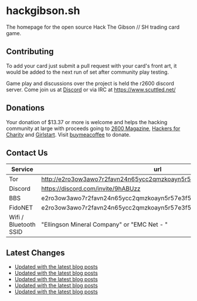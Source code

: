 # hackgibson.sh
The homepage for the open source Hack The Gibson // SH trading card game.


## Contributing

To add your card just submit a pull request with your card's front art, it would be added to the next run of set after community play testing.

Game play and discussions over the project is held the r2600 discord server. Come join us at [Discord](https://discord.com/invite/9hABUzz) or via IRC at https://www.scuttled.net/


## Donations

Your donation of $13.37 or more is welcome and helps the hacking community at large with proceeds going to [2600 Magazine](https://2600.com/), [Hackers for Charity](https://hackersforcharity.org) and [Girlstart](https://girlstart.org).  Visit [buymeacoffee](https://www.buymeacoffee.com/hackgibson.sh) to donate.


## Contact Us

Service | url
-|-
Tor | http://e2ro3ow3awo7r2favn24n65ycc2qmzkoayn5r57e3f56nvjwdcgg32ad.onion
Discord | https://discord.com/invite/9hABUzz
BBS | e2ro3ow3awo7r2favn24n65ycc2qmzkoayn5r57e3f56nvjwdcgg32ad.onion:23
FidoNET | e2ro3ow3awo7r2favn24n65ycc2qmzkoayn5r57e3f56nvjwdcgg32ad.onion:24554
Wifi / Bluetooth SSID | "Ellingson Mineral Company" or "EMC Net - <fidonet address>"

## Latest Changes
<!-- BLOG-POST-LIST:START -->
- [Updated with the latest blog posts](https://github.com/DFW2600/hackgibson.sh/commit/87ad72119988a1c210f112afcb0816054d9e7ef2)
- [Updated with the latest blog posts](https://github.com/DFW2600/hackgibson.sh/commit/9f12cc311ec2e4e4ad2a77808d35fbdaeeeea1e6)
- [Updated with the latest blog posts](https://github.com/DFW2600/hackgibson.sh/commit/8a5936415778e6b5eb161ef560f4facd88f18abe)
- [Updated with the latest blog posts](https://github.com/DFW2600/hackgibson.sh/commit/3ec12d4755319906d10daf6e6dba780fdc63980f)
- [Updated with the latest blog posts](https://github.com/DFW2600/hackgibson.sh/commit/54e6891d6fa760ee018f41cac8c73446042c400c)
<!-- BLOG-POST-LIST:END -->
